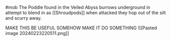 #mob 
The Poddle found in the Veiled Abyss burrows underground in attempt to blend in as [[Shroudpods]] when attacked they hop out of the silt and scurry away.

MAKE THIS BE USEFUL SOMEHOW MAKE IT DO SOMETHING
![[Pasted image 20240223220511.png]]